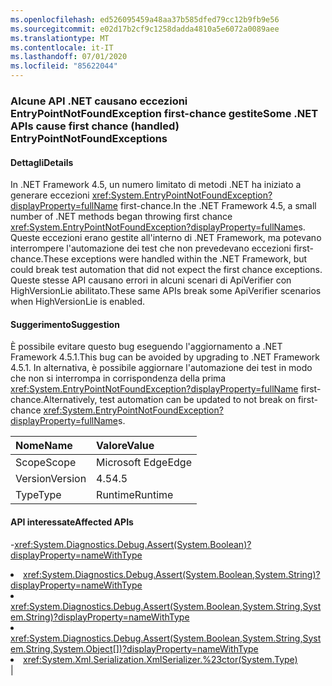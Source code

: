 ```yaml
---
ms.openlocfilehash: ed526095459a48aa37b585dfed79cc12b9fb9e56
ms.sourcegitcommit: e02d17b2cf9c1258dadda4810a5e6072a0089aee
ms.translationtype: MT
ms.contentlocale: it-IT
ms.lasthandoff: 07/01/2020
ms.locfileid: "85622044"
---
```

### <a name="some-net-apis-cause-first-chance-handled-entrypointnotfoundexceptions"></a><span data-ttu-id="3a253-101">Alcune API .NET causano eccezioni EntryPointNotFoundException first-chance gestite</span><span class="sxs-lookup"><span data-stu-id="3a253-101">Some .NET APIs cause first chance (handled) EntryPointNotFoundExceptions</span></span>

#### <a name="details"></a><span data-ttu-id="3a253-102">Dettagli</span><span class="sxs-lookup"><span data-stu-id="3a253-102">Details</span></span>

<span data-ttu-id="3a253-103">In .NET Framework 4.5, un numero limitato di metodi .NET ha iniziato a generare eccezioni <xref:System.EntryPointNotFoundException?displayProperty=fullName> first-chance.</span><span class="sxs-lookup"><span data-stu-id="3a253-103">In the .NET Framework 4.5, a small number of .NET methods began throwing first chance <xref:System.EntryPointNotFoundException?displayProperty=fullName>s.</span></span> <span data-ttu-id="3a253-104">Queste eccezioni erano gestite all'interno di .NET Framework, ma potevano interrompere l'automazione dei test che non prevedevano eccezioni first-chance.</span><span class="sxs-lookup"><span data-stu-id="3a253-104">These exceptions were handled within the .NET Framework, but could break test automation that did not expect the first chance exceptions.</span></span> <span data-ttu-id="3a253-105">Queste stesse API causano errori in alcuni scenari di ApiVerifier con HighVersionLie abilitato.</span><span class="sxs-lookup"><span data-stu-id="3a253-105">These same APIs break some ApiVerifier scenarios when HighVersionLie is enabled.</span></span>

#### <a name="suggestion"></a><span data-ttu-id="3a253-106">Suggerimento</span><span class="sxs-lookup"><span data-stu-id="3a253-106">Suggestion</span></span>

<span data-ttu-id="3a253-107">È possibile evitare questo bug eseguendo l'aggiornamento a .NET Framework 4.5.1.</span><span class="sxs-lookup"><span data-stu-id="3a253-107">This bug can be avoided by upgrading to .NET Framework 4.5.1.</span></span> <span data-ttu-id="3a253-108">In alternativa, è possibile aggiornare l'automazione dei test in modo che non si interrompa in corrispondenza della prima <xref:System.EntryPointNotFoundException?displayProperty=fullName> first-chance.</span><span class="sxs-lookup"><span data-stu-id="3a253-108">Alternatively, test automation can be updated to not break on first-chance <xref:System.EntryPointNotFoundException?displayProperty=fullName>s.</span></span>

| <span data-ttu-id="3a253-109">Nome</span><span class="sxs-lookup"><span data-stu-id="3a253-109">Name</span></span>    | <span data-ttu-id="3a253-110">Valore</span><span class="sxs-lookup"><span data-stu-id="3a253-110">Value</span></span>       |
|:--------|:------------|
| <span data-ttu-id="3a253-111">Scope</span><span class="sxs-lookup"><span data-stu-id="3a253-111">Scope</span></span>   |<span data-ttu-id="3a253-112">Microsoft Edge</span><span class="sxs-lookup"><span data-stu-id="3a253-112">Edge</span></span>|
|<span data-ttu-id="3a253-113">Version</span><span class="sxs-lookup"><span data-stu-id="3a253-113">Version</span></span>|<span data-ttu-id="3a253-114">4.5</span><span class="sxs-lookup"><span data-stu-id="3a253-114">4.5</span></span>|
|<span data-ttu-id="3a253-115">Type</span><span class="sxs-lookup"><span data-stu-id="3a253-115">Type</span></span>|<span data-ttu-id="3a253-116">Runtime</span><span class="sxs-lookup"><span data-stu-id="3a253-116">Runtime</span></span>

#### <a name="affected-apis"></a><span data-ttu-id="3a253-117">API interessate</span><span class="sxs-lookup"><span data-stu-id="3a253-117">Affected APIs</span></span>

-<xref:System.Diagnostics.Debug.Assert(System.Boolean)?displayProperty=nameWithType></li><li><xref:System.Diagnostics.Debug.Assert(System.Boolean,System.String)?displayProperty=nameWithType></li><li><xref:System.Diagnostics.Debug.Assert(System.Boolean,System.String,System.String)?displayProperty=nameWithType></li><li><xref:System.Diagnostics.Debug.Assert(System.Boolean,System.String,System.String,System.Object[])?displayProperty=nameWithType></li><li><xref:System.Xml.Serialization.XmlSerializer.%23ctor(System.Type)></li></ul>|
